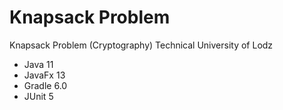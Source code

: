 # Knapsack Problem

Knapsack Problem (Cryptography)
Technical University of Lodz

- Java 11
- JavaFx 13 
- Gradle 6.0
- JUnit 5
